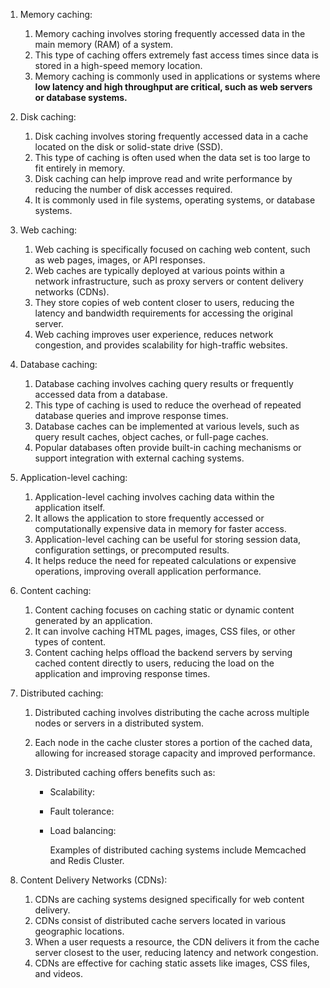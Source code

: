 

1. Memory caching: 
	1. Memory caching involves storing frequently accessed data in the main memory (RAM) of a system. 
	2. This type of caching offers extremely fast access times since data is stored in a high-speed memory location. 
	3. Memory caching is commonly used in applications or systems where **low latency and high throughput are critical, such as web servers or database systems.**
    
2. Disk caching: 
	1. Disk caching involves storing frequently accessed data in a cache located on the disk or solid-state drive (SSD). 
	2. This type of caching is often used when the data set is too large to fit entirely in memory. 
	3. Disk caching can help improve read and write performance by reducing the number of disk accesses required. 
	4. It is commonly used in file systems, operating systems, or database systems.
    
3. Web caching: 
	1. Web caching is specifically focused on caching web content, such as web pages, images, or API responses.
	2. Web caches are typically deployed at various points within a network infrastructure, such as proxy servers or content delivery networks (CDNs). 
	3. They store copies of web content closer to users, reducing the latency and bandwidth requirements for accessing the original server. 
	4. Web caching improves user experience, reduces network congestion, and provides scalability for high-traffic websites.
    
4. Database caching: 
	1. Database caching involves caching query results or frequently accessed data from a database. 
	2. This type of caching is used to reduce the overhead of repeated database queries and improve response times. 
	3. Database caches can be implemented at various levels, such as query result caches, object caches, or full-page caches. 
	4. Popular databases often provide built-in caching mechanisms or support integration with external caching systems.
    
5. Application-level caching: 
	1. Application-level caching involves caching data within the application itself.
	2. It allows the application to store frequently accessed or computationally expensive data in memory for faster access. 
	3. Application-level caching can be useful for storing session data, configuration settings, or precomputed results. 
	4. It helps reduce the need for repeated calculations or expensive operations, improving overall application performance.
    
6. Content caching: 
	1. Content caching focuses on caching static or dynamic content generated by an application. 
	2. It can involve caching HTML pages, images, CSS files, or other types of content. 
	3. Content caching helps offload the backend servers by serving cached content directly to users, reducing the load on the application and improving response times.

7. Distributed caching: 
	1. Distributed caching involves distributing the cache across multiple nodes or servers in a distributed system. 
	2. Each node in the cache cluster stores a portion of the cached data, allowing for increased storage capacity and improved performance.
	3. Distributed caching offers benefits such as:
    
	    - Scalability: 
	    - Fault tolerance: 
	    - Load balancing: 
        
		    Examples of distributed caching systems include Memcached and Redis Cluster.
    
8. Content Delivery Networks (CDNs): 
	1. CDNs are caching systems designed specifically for web content delivery. 
	2. CDNs consist of distributed cache servers located in various geographic locations.
	3. When a user requests a resource, the CDN delivers it from the cache server closest to the user, reducing latency and network congestion. 
	4. CDNs are effective for caching static assets like images, CSS files, and videos.
        